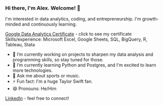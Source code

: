 ### Hi there, I'm Alex. Welcome! 👋

I'm interested in data analytics, coding, and entrepreneurship. I'm growth-minded and continuously learning.

[Google Data Analytics Certificate](https://www.coursera.org/account/accomplishments/specialization/certificate/SL8JHKR8GWJA) - click to see my certificate
Skills/experience: Microsoft Excel, Google Sheets, SQL, BigQuery, R, Tableau, Stata

- 🔭 I’m currently working on projects to sharpen my data analysis and programming skills, so stay tuned for those.
- 🌱 I’m currently learning Python and Postgres, and I'm excited to learn more technologies.
- 💬 Ask me about sports or music.
- ⚡️ Fun fact: I'm a huge Taylor Swift fan.
- 😄 Pronouns: He/Him

[LinkedIn](https://linkedin.com/in/abotello13) - feel free to connect!
